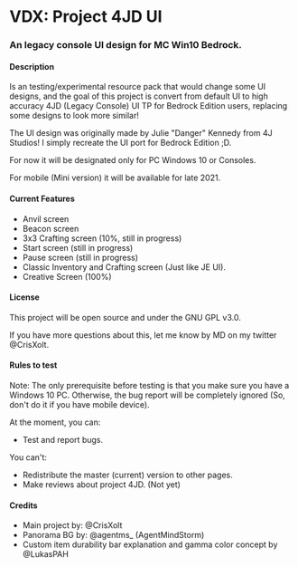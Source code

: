 # VDX: Project 4JD UI

### An legacy console UI design for MC Win10 Bedrock.

#### Description ####

Is an testing/experimental resource pack that would change some UI designs, and the goal of this project is convert from default UI to high accuracy 4JD (Legacy Console) UI TP for Bedrock Edition users, replacing some designs to look more similar!

The UI design was originally made by Julie "Danger" Kennedy from 4J Studios! I simply recreate the UI port for Bedrock Edition ;D.

For now it will be designated only for PC Windows 10 or Consoles.

For mobile (Mini version) it will be available for late 2021.

#### Current Features ####

- Anvil screen
- Beacon screen
- 3x3 Crafting screen (10%, still in progress)
- Start screen (still in progress)
- Pause screen (still in progress)
- Classic Inventory and Crafting screen (Just like JE UI).
- Creative Screen (100%)

#### License ####

This project will be open source and under the GNU GPL v3.0.

If you have more questions about this, let me know by MD on my twitter @CrisXolt.

#### Rules to test ####

Note: The only prerequisite before testing is that you make sure you have a Windows 10 PC. Otherwise, the bug report will be completely ignored (So, don't do it if you have mobile device).

At the moment, you can:
- Test and report bugs.

You can't:
- Redistribute the master (current) version to other pages.
- Make reviews about project 4JD. (Not yet)

#### Credits ####

- Main project by: @CrisXolt
- Panorama BG by: @agentms_ (AgentMindStorm)
- Custom item durability bar explanation and gamma color concept by @LukasPAH